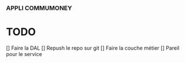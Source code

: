 ﻿### APPLI COMMUMONEY

# TODO

[] Faire la DAL
[] Repush le repo sur git
[] Faire la couche métier
[] Pareil pour le service